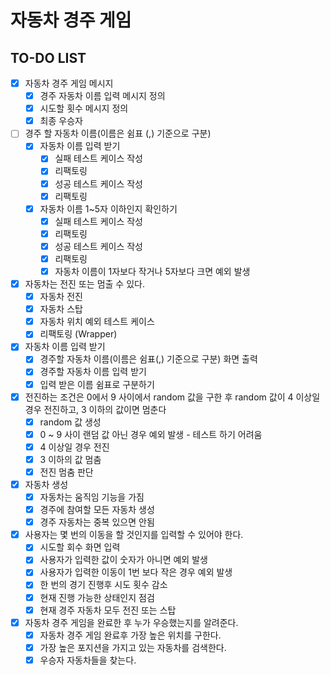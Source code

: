 # 자동차 경주 게임
## TO-DO LIST
* [X] 자동차 경주 게임 메시지 
  * [X] 경주 자동차 이름 입력 메시지 정의
  * [X] 시도할 횟수 메시지 정의
  * [X] 최종 우승자
* [ ] 경주 할 자동차 이름(이름은 쉼표 (,) 기준으로 구분)
  * [X] 자동차 이름 입력 받기
    * [X] 실패 테스트 케이스 작성
    * [X] 리팩토링
    * [X] 성공 테스트 케이스 작성
    * [X] 리팩토링
  * [X] 자동차 이름 1~5자 이하인지 확인하기
    * [X] 실패 테스트 케이스 작성
    * [X] 리팩토링
    * [X] 성공 테스트 케이스 작성
    * [X] 리팩토링
    * [X] 자동차 이름이 1자보다 작거나 5자보다 크면 예외 발생
* [X] 자동차는 전진 또는 멈출 수 있다.
  * [X] 자동차 전진 
  * [X] 자동차 스탑
  * [X] 자동차 위치 예외 테스트 케이스 
  * [X] 리팩토링 (Wrapper)
* [X] 자동차 이름 입력 받기
  * [X] 경주할 자동차 이름(이름은 쉼표(,) 기준으로 구분) 화면 출력
  * [X] 경주할 자동차 이름 입력 받기 
  * [X] 입력 받은 이름 쉼표로 구분하기
* [X] 전진하는 조건은 0에서 9 사이에서 random 값을 구한 후 random 값이 4 이상일 경우 전진하고, 3 이하의 값이면 멈춘다
  * [X] random 값 생성
  * [X] 0 ~ 9 사이 랜덤 값 아닌 경우 예외 발생 - 테스트 하기 어려움 
  * [X] 4 이상일 경우 전진
  * [X] 3 이하의 값 멈춤
  * [X] 전진 멈춤 판단
* [X] 자동차 생성
  * [X] 자동차는 움직임 기능을 가짐
  * [X] 경주에 참여할 모든 자동차 생성 
  * [X] 경주 자동차는 중복 있으면 안됨
* [X] 사용자는 몇 번의 이동을 할 것인지를 입력할 수 있어야 한다.
  * [X] 시도할 회수 화면 입력
  * [X] 사용자가 입력한 값이 숫자가 아니면 예외 발생
  * [X] 사용자가 입력한 이동이 1번 보다 작은 경우 예외 발생
  * [X] 한 번의 경기 진행후 시도 횟수 감소
  * [X] 현재 진행 가능한 상태인지 점검
  * [X] 현재 경주 자동차 모두 전진 또는 스탑
* [X] 자동차 경주 게임을 완료한 후 누가 우승했는지를 알려준다.
  * [X] 자동차 경주 게임 완료후 가장 높은 위치를 구한다. 
  * [X] 가장 높은 포지션을 가지고 있는 자동차를 검색한다. 
  * [X] 우승자 자동차들을 찾는다.
